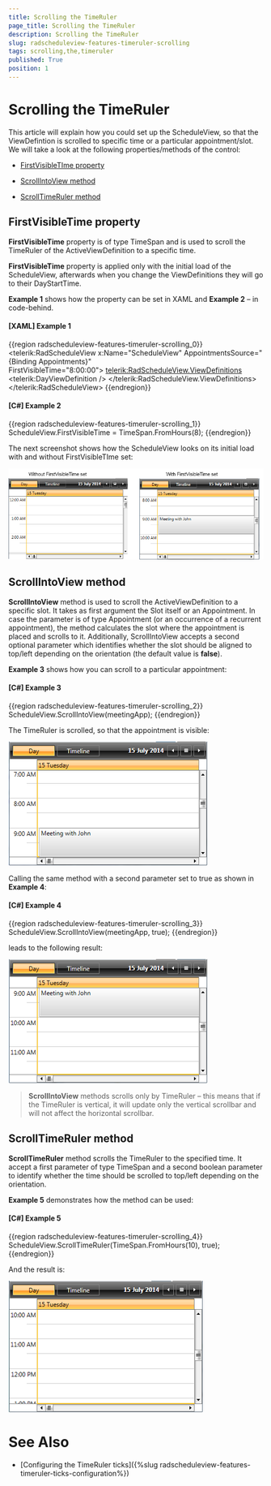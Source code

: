 ```yaml
---
title: Scrolling the TimeRuler
page_title: Scrolling the TimeRuler
description: Scrolling the TimeRuler
slug: radscheduleview-features-timeruler-scrolling
tags: scrolling,the,timeruler
published: True
position: 1
---
```


# Scrolling the TimeRuler

This article will explain how you could set up the ScheduleView, so that the ViewDefintion is scrolled to specific time or a particular appointment/slot.  We will take a look at the following properties/methods of the control:

* [FirstVisibleTIme property](#firstvisibletime-property)

* [ScrollIntoView method](#scrollintoview-method)

* [ScrollTimeRuler method](#scrolltimeruler-method)         

## FirstVisibleTime property

__FirstVisibleTime__ property is of type TimeSpan and is used to scroll the TimeRuler of the ActiveViewDefinition to a specific time. 

__FirstVisibleTime__ property is applied only with the initial load of the ScheduleView, afterwards when you change the ViewDefinitions they will go to their DayStartTime.

__Example 1__ shows how the property can be set in XAML and __Example 2__ – in code-behind.

#### __[XAML] Example 1__

{{region radscheduleview-features-timeruler-scrolling_0}}
	<telerik:RadScheduleView x:Name="ScheduleView"
	    AppointmentsSource="{Binding Appointments}"                                  
	                         FirstVisibleTime="8:00:00">
	     <telerik:RadScheduleView.ViewDefinitions>
	          <telerik:DayViewDefinition />
	     </telerik:RadScheduleView.ViewDefinitions>
	</telerik:RadScheduleView>
{{endregion}}

#### __[C#] Example 2__

{{region radscheduleview-features-timeruler-scrolling_1}}
	ScheduleView.FirstVisibleTime = TimeSpan.FromHours(8);
{{endregion}}

The next screenshot shows how the ScheduleView looks on its initial load with and without FirstVisibleTIme set:

![radscheduleview features timeruler scrolling 1](images/radscheduleview_features_timeruler_scrolling_1.png)

## ScrollIntoView method

__ScrollIntoView__ method is used to scroll the ActiveViewDefinition to a specific slot. It takes as first argument the Slot itself or an Appointment. In case the parameter is of type Appointment (or an occurrence of a recurrent appointment), the method calculates the slot where the appointment is placed and scrolls to it. Additionally, ScrollIntoView accepts a second optional parameter which identifies whether the slot should be aligned to top/left depending on the orientation (the default value is __false__).        

__Example 3__ shows how you can scroll to a particular appointment:

#### __[C#] Example 3__

{{region radscheduleview-features-timeruler-scrolling_2}}
	ScheduleView.ScrollIntoView(meetingApp);
{{endregion}}

The TimeRuler is scrolled, so that the appointment is visible:

![radscheduleview features timeruler scrolling 2](images/radscheduleview_features_timeruler_scrolling_2.png)

Calling the same method with a second parameter set to true as shown in __Example 4__:

#### __[C#] Example 4__

{{region radscheduleview-features-timeruler-scrolling_3}}
	ScheduleView.ScrollIntoView(meetingApp, true);
{{endregion}}

leads to the following result:

![radscheduleview features timeruler scrolling 3](images/radscheduleview_features_timeruler_scrolling_3.png)

>__ScrollIntoView__ methods scrolls only by TimeRuler – this means that if the TimeRuler is vertical, it will update only the vertical scrollbar and will not affect the horizontal scrollbar.

## ScrollTimeRuler method

__ScrollTimeRuler__ method scrolls the TimeRuler to the specified time. It accept a first parameter of type TimeSpan and a second boolean parameter to identify whether the time should be scrolled to top/left depending on the orientation.

__Example 5__ demonstrates how the method can be used:

#### __[C#] Example 5__

{{region radscheduleview-features-timeruler-scrolling_4}}
	ScheduleView.ScrollTimeRuler(TimeSpan.FromHours(10), true);
{{endregion}}

And the result is:

![radscheduleview features timeruler scrolling 4](images/radscheduleview_features_timeruler_scrolling_4.png)

# See Also

 * [Configuring the TimeRuler ticks]({%slug radscheduleview-features-timeruler-ticks-configuration%})

